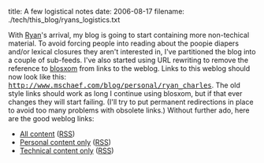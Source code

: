 title: A few logistical notes
date: 2006-08-17
filename: ./tech/this_blog/ryans_logistics.txt

With <a href="http://www.mschaef.com/blog/personal/ryan_charles">Ryan</a>'s
arrival, my blog is going to start containing more non-techical material.
To avoid forcing people into reading about the poopie diapers and/or lexical
closures they aren't interested in, I've partitioned the blog into a couple
of sub-feeds.  I've also started using URL rewriting to remove the reference
to <a href="http://www.blosxom.com/">blosxom</a> from links to the weblog. 
Links to this weblog should now look like this: 
<tt>http://www.mschaef.com/blog/personal/ryan_charles</tt>.
The old style links should work as long I continue using blosxom, but if that 
ever
changes they will start failing. (I'll try to put permanent redirections in 
place
to avoid too many problems with obsolete links.)  Without further ado,
here are the good weblog links:

<ul>
<li><a href="http://www.mschaef.com/blog/">All content</a>
    (<a href="http://www.mschaef.com/blog/index.rss">RSS</a>)
<li><a href="http://www.mschaef.com/blog/personal/">Personal content only</a>
    (<a href="http://www.mschaef.com/blog/personal/index.rss">RSS</a>)
<li><a href="http://www.mschaef.com/blog/tech/">Technical content only</a>
    (<a href="http://www.mschaef.com/blog/tech/index.rss">RSS</a>)
</ul>
